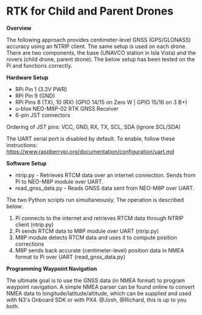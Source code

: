 # RTK for Child and Parent Drones

**Overview**

The following approach provides centimeter-level GNSS (GPS/GLONASS) accuracy using an NTRIP client. The same setup is used on each drone. There are two components, the base (UNAVCO station in Isla Vista) and the rovers (child drone, parent drone).
The below setup has been tested on the Pi and functions correctly.

**Hardware Setup**

* RPi Pin 1 (3.3V PWR)
* RPi Pin 9 (GND)
* RPi Pins 8 (TX), 10 (RX) (GPIO 14/15 on Zero W | GPIO 15/16 on 3 B+)
* u-blox NEO-M8P-02 RTK GNSS Receiver
* 6-pin JST connectors

Ordering of JST pins: VCC, GND, RX, TX, SCL, SDA (ignore SCL/SDA)

The UART serial port is disabled by default. To enable, follow these instructions: https://www.raspberrypi.org/documentation/configuration/uart.md

**Software Setup**

* ntrip.py - Retrieves RTCM data over an internet connection. Sends from Pi to NEO-M8P module over UART.
* read_gnss_data.py - Reads GNSS data sent from NEO-M8P over UART.

The two Python scripts run simultaneously. The operation is described below:
1. Pi connects to the internet and retrieves RTCM data through NTRIP client (ntrip.py)
2. Pi sends RTCM data to M8P module over UART (ntrip.py)
3. M8P module detects RTCM data and uses it to compute position corrections
4. M8P sends back accurate (centimeter-level) position data in NMEA format to Pi over UART (read_gnss_data.py)

**Programming Waypoint Navigation**

The ultimate goal is to use the GNSS data (in NMEA format) to program waypoint navigation. A simple NMEA parser can be found online to convert NMEA data
to longitude/latitude/altitude, which can be supplied and used with N3's Onboard SDK or with PX4. @Josh, @Richard, this is up to you both.
